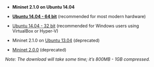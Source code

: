 * **Mininet 2.1.0 on Ubuntu 14.04**

 * **[Ubuntu 14.04 - 64 bit](http://onlab.vicci.org/mininet-vm/mininet-2.1.0p2-140718-ubuntu-14.04-server-amd64-ovf.zip)** (recommended for most modern hardware)
 * [Ubuntu 14.04 - 32 bit](http://onlab.vicci.org/mininet-vm/mininet-2.1.0p2-140718-ubuntu-14.04-server-i386-ovf.zip) (recommended for Windows users using VirtualBox or Hyper-V)

* Mininet 2.1.0 on [Ubuntu 13.04](https://bitbucket.org/mininet/mininet-vm-images/downloads) (deprecated)

* [Mininet 2.0.0](https://github.com/mininet/mininet/downloads/) (deprecated)

_Note: The download will take some time; it’s 800MB - 1GB compressed._